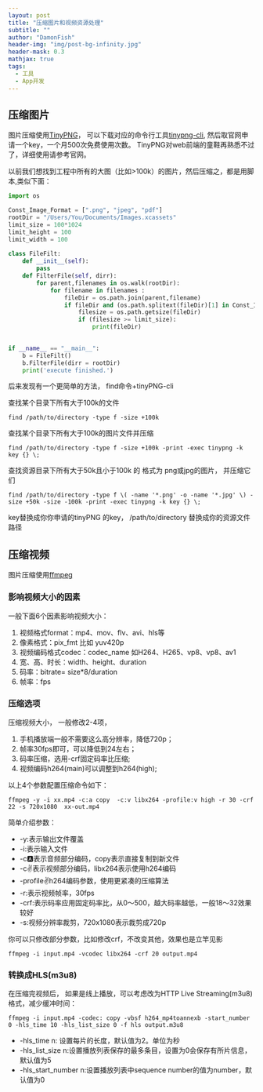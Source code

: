 ```yaml
---
layout: post
title: "压缩图片和视频资源处理"
subtitle: ""
author: "DamonFish"
header-img: "img/post-bg-infinity.jpg"
header-mask: 0.3
mathjax: true
tags:
  - 工具
  - App开发
---
```


## 压缩图片

图片压缩使用[TinyPNG](https://tinypng.com/cn/?ref=www.codernav.cn)，
可以下载对应的命令行工具[tinypng-cli](https://www.npmjs.com/package/tinypng-cli), 然后取官网申请一个key，一个月500次免费使用次数。
TinyPNG对web前端的童鞋再熟悉不过了，详细使用请参考官网。

以前我们想找到工程中所有的大图（比如>100k）的图片，然后压缩之，都是用脚本,类似下面：

```python
import os

Const_Image_Format = [".png", "jpeg", "pdf"]
rootDir = "/Users/You/Documents/Images.xcassets"
limit_size = 100*1024
limit_height = 100
limit_width = 100
 
class FileFilt:
    def __init__(self):
        pass
    def FilterFile(self, dirr):
        for parent,filenames in os.walk(rootDir):       
            for filename in filenames :
                fileDir = os.path.join(parent,filename)
                if fileDir and (os.path.splitext(fileDir)[1] in Const_Image_Format ):
                    filesize = os.path.getsize(fileDir)
                    if (filesize >= limit_size):
                        print(fileDir)

 
if __name__ == "__main__":
    b = FileFilt()
    b.FilterFile(dirr = rootDir)
    print('execute finished.')
```

后来发现有一个更简单的方法， find命令+tinyPNG-cli

查找某个目录下所有大于100k的文件

```
find /path/to/directory -type f -size +100k
```

查找某个目录下所有大于100k的图片文件并压缩

```
find /path/to/directory -type f -size +100k -print -exec tinypng -k key {} \;
```

查找资源目录下所有大于50k且小于100k 的 格式为 png或jpg的图片，  并压缩它们

```
find /path/to/directory -type f \( -name '*.png' -o -name '*.jpg' \) -size +50k -size -100k -print -exec tinypng -k key {} \;
```

key替换成你你申请的tinyPNG 的key， /path/to/directory 替换成你的资源文件路径

## 压缩视频

图片压缩使用[ffmpeg](https://ffmpeg.org//)

### 影响视频大小的因素

一般下面6个因素影响视频大小：

1. 视频格式format：mp4、mov、flv、avi、hls等
2. 像素格式：pix_fmt 比如 yuv420p
3. 视频编码格式codec：codec_name 如H264、H265、vp8、vp8、av1
4. 宽、高、时长：width、height、duration
5. 码率：bitrate= size*8/duration
6. 帧率：fps

### 压缩选项

压缩视频大小， 一般修改2-4项，

1. 手机播放端一般不需要这么高分辨率，降低720p；
2. 帧率30fps即可，可以降低到24左右；
3. 码率压缩，选用-crf固定码率比压缩;
4. 视频编码h264(main)可以调整到h264(high);

以上4个参数配置压缩命令如下：
```
ffmpeg -y -i xx.mp4 -c:a copy  -c:v libx264 -profile:v high -r 30 -crf 22 -s 720x1080  xx-out.mp4
```

简单介绍参数：

* -y:表示输出文件覆盖
* -i:表示输入文件
* -c:a:表示音频部分编码，copy表示直接复制到新文件
* -c:v:表示视频部分编码，libx264表示使用h264编码
* -profile:v:h264编码参数，使用更紧凑的压缩算法
* -r:表示视频帧率，30fps
* -crf:表示码率应用固定码率比，从0～500，越大码率越低，一般18～32效果较好
* -s:视频分辨率裁剪，720x1080表示裁剪成720p

你可以只修改部分参数，比如修改crf，不改变其他，效果也是立竿见影
```
ffmpeg -i input.mp4 -vcodec libx264 -crf 20 output.mp4
```

### 转换成HLS(m3u8)

在压缩完视频后， 如果是线上播放，可以考虑改为HTTP Live Streaming(m3u8)格式，减少缓冲时间：

```
ffmpeg -i input.mp4 -codec: copy -vbsf h264_mp4toannexb -start_number 0 -hls_time 10 -hls_list_size 0 -f hls output.m3u8
```

* -hls_time n: 设置每片的长度，默认值为2。单位为秒
* -hls_list_size n:设置播放列表保存的最多条目，设置为0会保存有所片信息，默认值为5
* -hls_start_number n:设置播放列表中sequence number的值为number，默认值为0
